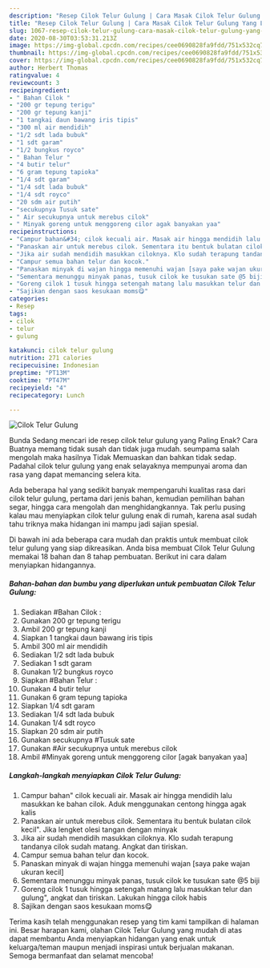 ```yaml
---
description: "Resep Cilok Telur Gulung | Cara Masak Cilok Telur Gulung Yang Lezat Sekali"
title: "Resep Cilok Telur Gulung | Cara Masak Cilok Telur Gulung Yang Lezat Sekali"
slug: 1067-resep-cilok-telur-gulung-cara-masak-cilok-telur-gulung-yang-lezat-sekali
date: 2020-08-30T03:53:31.213Z
image: https://img-global.cpcdn.com/recipes/cee0690828fa9fdd/751x532cq70/cilok-telur-gulung-foto-resep-utama.jpg
thumbnail: https://img-global.cpcdn.com/recipes/cee0690828fa9fdd/751x532cq70/cilok-telur-gulung-foto-resep-utama.jpg
cover: https://img-global.cpcdn.com/recipes/cee0690828fa9fdd/751x532cq70/cilok-telur-gulung-foto-resep-utama.jpg
author: Herbert Thomas
ratingvalue: 4
reviewcount: 3
recipeingredient:
- " Bahan Cilok "
- "200 gr tepung terigu"
- "200 gr tepung kanji"
- "1 tangkai daun bawang iris tipis"
- "300 ml air mendidih"
- "1/2 sdt lada bubuk"
- "1 sdt garam"
- "1/2 bungkus royco"
- " Bahan Telur "
- "4 butir telur"
- "6 gram tepung tapioka"
- "1/4 sdt garam"
- "1/4 sdt lada bubuk"
- "1/4 sdt royco"
- "20 sdm air putih"
- "secukupnya Tusuk sate"
- " Air secukupnya untuk merebus cilok"
- " Minyak goreng untuk menggoreng cilor agak banyakan yaa"
recipeinstructions:
- "Campur bahan&#34; cilok kecuali air. Masak air hingga mendidih lalu masukkan ke bahan cilok. Aduk menggunakan centong hingga agak kalis"
- "Panaskan air untuk merebus cilok. Sementara itu bentuk bulatan cilok kecil&#34;. Jika lengket olesi tangan dengan minyak"
- "Jika air sudah mendidih masukkan ciloknya. Klo sudah terapung tandanya cilok sudah matang. Angkat dan tiriskan."
- "Campur semua bahan telur dan kocok."
- "Panaskan minyak di wajan hingga memenuhi wajan [saya pake wajan ukuran kecil]"
- "Sementara menunggu minyak panas, tusuk cilok ke tusukan sate @5 biji"
- "Goreng cilok 1 tusuk hingga setengah matang lalu masukkan telur dan gulung&#34;, angkat dan tiriskan. Lakukan hingga cilok habis"
- "Sajikan dengan saos kesukaan moms😋"
categories:
- Resep
tags:
- cilok
- telur
- gulung

katakunci: cilok telur gulung 
nutrition: 271 calories
recipecuisine: Indonesian
preptime: "PT13M"
cooktime: "PT47M"
recipeyield: "4"
recipecategory: Lunch

---
```



![Cilok Telur Gulung](https://img-global.cpcdn.com/recipes/cee0690828fa9fdd/751x532cq70/cilok-telur-gulung-foto-resep-utama.jpg)

Bunda Sedang mencari ide resep cilok telur gulung yang Paling Enak? Cara Buatnya memang tidak susah dan tidak juga mudah. seumpama salah mengolah maka hasilnya Tidak Memuaskan dan bahkan tidak sedap. Padahal cilok telur gulung yang enak selayaknya mempunyai aroma dan rasa yang dapat memancing selera kita.

Ada beberapa hal yang sedikit banyak mempengaruhi kualitas rasa dari cilok telur gulung, pertama dari jenis bahan, kemudian pemilihan bahan segar, hingga cara mengolah dan menghidangkannya. Tak perlu pusing kalau mau menyiapkan cilok telur gulung enak di rumah, karena asal sudah tahu triknya maka hidangan ini mampu jadi sajian spesial.




Di bawah ini ada beberapa cara mudah dan praktis untuk membuat cilok telur gulung yang siap dikreasikan. Anda bisa membuat Cilok Telur Gulung memakai 18 bahan dan 8 tahap pembuatan. Berikut ini cara dalam menyiapkan hidangannya.

<!--inarticleads1-->

##### Bahan-bahan dan bumbu yang diperlukan untuk pembuatan Cilok Telur Gulung:

1. Sediakan  #Bahan Cilok :
1. Gunakan 200 gr tepung terigu
1. Ambil 200 gr tepung kanji
1. Siapkan 1 tangkai daun bawang iris tipis
1. Ambil 300 ml air mendidih
1. Sediakan 1/2 sdt lada bubuk
1. Sediakan 1 sdt garam
1. Gunakan 1/2 bungkus royco
1. Siapkan  #Bahan Telur :
1. Gunakan 4 butir telur
1. Gunakan 6 gram tepung tapioka
1. Siapkan 1/4 sdt garam
1. Sediakan 1/4 sdt lada bubuk
1. Gunakan 1/4 sdt royco
1. Siapkan 20 sdm air putih
1. Gunakan secukupnya #Tusuk sate
1. Gunakan  #Air secukupnya untuk merebus cilok
1. Ambil  #Minyak goreng untuk menggoreng cilor [agak banyakan yaa]




<!--inarticleads2-->

##### Langkah-langkah menyiapkan Cilok Telur Gulung:

1. Campur bahan&#34; cilok kecuali air. Masak air hingga mendidih lalu masukkan ke bahan cilok. Aduk menggunakan centong hingga agak kalis
1. Panaskan air untuk merebus cilok. Sementara itu bentuk bulatan cilok kecil&#34;. Jika lengket olesi tangan dengan minyak
1. Jika air sudah mendidih masukkan ciloknya. Klo sudah terapung tandanya cilok sudah matang. Angkat dan tiriskan.
1. Campur semua bahan telur dan kocok.
1. Panaskan minyak di wajan hingga memenuhi wajan [saya pake wajan ukuran kecil]
1. Sementara menunggu minyak panas, tusuk cilok ke tusukan sate @5 biji
1. Goreng cilok 1 tusuk hingga setengah matang lalu masukkan telur dan gulung&#34;, angkat dan tiriskan. Lakukan hingga cilok habis
1. Sajikan dengan saos kesukaan moms😋




Terima kasih telah menggunakan resep yang tim kami tampilkan di halaman ini. Besar harapan kami, olahan Cilok Telur Gulung yang mudah di atas dapat membantu Anda menyiapkan hidangan yang enak untuk keluarga/teman maupun menjadi inspirasi untuk berjualan makanan. Semoga bermanfaat dan selamat mencoba!
